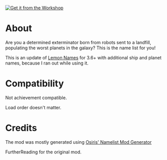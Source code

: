 [![Get it from the Workshop](https://img.shields.io/badge/steam-%23000000.svg?style=for-the-badge&logo=steam&logoColor=white)](https://steamcommunity.com/sharedfiles/filedetails/?id=2948257189)

# About

Are you a determined exterminator born from robots sent to a landfill, populating the worst planets in the galaxy? This is the name list for you!

This is an update of [Lemon Names](https://steamcommunity.com/sharedfiles/filedetails/?id=2457917485) for 3.6+ with additional ship and planet names, because I ran out while using it.

# Compatibility

Not achievement compatible.

Load order doesn't matter.

# Credits

The mod was mostly generated using [Osiris' Namelist Mod Generator](https://github.com/Osiris1975/namelist-mod-gen)

FurtherReading for the original mod.
